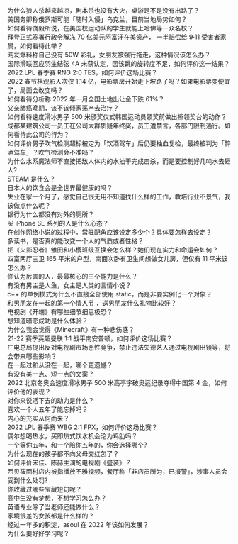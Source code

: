 为什么狼人杀越来越凉，剧本杀也没有大火，桌游是不是没有出路了？  
美国务卿称俄罗斯可能「随时入侵」乌克兰，目前当地局势如何？  
如何看待饶毅所说，在美国校运动队的学生就能上哈佛等一众名校？  
拜登正式签署行政令解冻 70 亿美元阿富汗在美资产， 一半赔偿给 9·11 受害者家属，如何看待此举？  
网友爆料称自己没有 50W 彩礼，女朋友被强行拖走，这种情况该怎么办？  
国际滑联回应羽生结弦 4A 未获认定，因该跳的旋转度不足，如何评价这一结果？  
2022 LPL 春季赛 RNG 2:0 TES，如何评价这场比赛？  
2022 春节档观影人次仅 1.14 亿，电影票房开始走下坡路了吗？如果电影票变便宜了，局面会改变吗？  
如何看待分析称 2022 年一月全国土地出让金下跌 61%？  
父亲肺癌晚期，该不该倾家荡产去治疗？  
如何看待速度滑冰男子 500 米颁奖仪式韩国运动员领奖前做出擦领奖台的动作？  
成都某建筑公司一员工在公司大群质疑年终奖，员工遭禁言，各部门限制通行。如何看待此公司的行为？  
如何评价男子吹气检测超标被定为「饮酒驾车」后仍要抽血复检，最终被判为「醉酒驾车」？吹气检测会不准吗？  
为什么水系魔法师不直接把敌人体内的水抽干完成击杀，而是要控制好几吨水去砸人?  
STEAM 是什么？  
日本人的饮食会是全世界最健康的吗？  
失业在家一个月了，感觉自己很无用不知道找什么样的工作，教培行业不景气，我该做点什么呢？  
银行为什么都没有对外的厕所？  
买 iPhone SE 系列的人是什么心态？  
在创作网络小说的过程中，常驻配角应该设定多少个？具体要怎样去设定？  
多读书，是否真的能改变一个人的气质或者性格？  
把《火影忍者》雏田和小樱班级互换会怎么样？她们现在实力和命运会如何？  
四室两厅三卫 165 平米的户型，南面次卧有卫生间想做女儿房，但仅有 11 平米该怎么办？  
你认为厉害的人，最最核心的三个能力是什么？  
有没有男主是人鱼，女主是人类的言情小说？  
c++ 的单例模式为什么不直接全部使用 static，而是非要实例化一个对象？  
和男朋友在一起的第一个情人节 ，送男朋友什么礼物比较好？  
电视剧《开端》有哪些细节细思极恐？  
想知道暗恋成功是什么体验？  
为什么我会觉得《Minecraft》有一种悲伤感？  
21-22 赛季英超曼联 1:1 战平南安普顿，如何评价这场比赛？  
广电总局提出反对电视剧市场恶性竞争，禁止违法失德艺人通过电视剧出镜等，将会带来哪些影响？  
在一起过和从没在一起，哪个更遗憾？  
有没有美一点、短一点的文案？  
2022 北京冬奥会速度滑冰男子 500 米高亭宇破奥运纪录夺得中国第 4 金，如何评价他的表现？  
对你来说活下去的动力是什么？  
喜欢一个人五年了能忘掉吗？  
内心的充实从何而来？  
2022 LPL 春季赛 WBG 2:1 FPX，如何评价这场比赛？  
偶尔想喝热水，买即热式饮水机会沦为鸡肋吗？  
一个等你五年，和一个陪你五年的，你会选择哪个?  
为什么现在的孩子都不向父母交红包了？  
如何评价宋佳、陈赫主演的电视剧《盛装》？  
西贝莜面村店内被指播放不雅视频，餐厅称「非店员所为，已报警」，涉事人员会受到什么处罚?  
你收藏过哪些宝藏短句呢？  
高中生没有梦想，不想学习怎么办？  
英语专业除了当老师还能做什么？  
家境很差的女孩都是什么样的？  
经过一年多的积淀，asoul 在 2022 年该如何发展？  
为什么要好好学习呢？  
